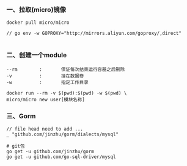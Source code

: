 
### 一、拉取(micro)镜像
```
docker pull micro/micro

// go env -w GOPROXY="http://mirrors.aliyun.com/goproxy/,direct"


```

### 二、创建一个module
```
--rm        :       保证每次结束运行容器之后删除
-v          :       挂在数据卷
-w          :       指定工作目录

docker run --rm -v $(pwd):$(pwd) -w $(pwd) \
micro/micro new user[模块名称]
```

### 三、Gorm
```
// file head need to add ...
_ "github.com/jinzhu/gorm/dialects/mysql"

# git包
go get -u github.com/jinzhu/gorm
go get -u github.com/go-sql-driver/mysql

```

